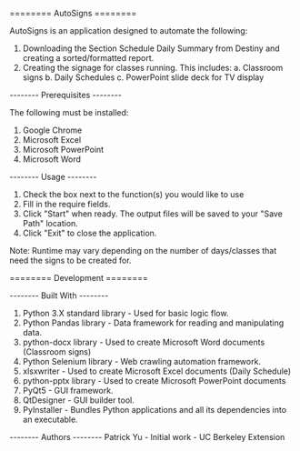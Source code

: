 ======== AutoSigns ========

AutoSigns is an application designed to automate the following:

1. Downloading the Section Schedule Daily Summary from Destiny and creating a sorted/formatted report.
2. Creating the signage for classes running. This includes:
	a. Classroom signs
        b. Daily Schedules
        c. PowerPoint slide deck for TV display

-------- Prerequisites --------

The following must be installed:

1. Google Chrome
2. Microsoft Excel
3. Microsoft PowerPoint
4. Microsoft Word

-------- Usage --------

1. Check the box next to the function(s) you would like to use
2. Fill in the require fields.
3. Click "Start" when ready. The output files will be saved to your "Save Path" location.
4. Click "Exit" to close the application.

Note: Runtime may vary depending on the number of days/classes that need the signs to be created for.


======== Development ========

-------- Built With --------

1. Python 3.X standard library - Used for basic logic flow.
2. Python Pandas library - Data framework for reading and manipulating data.
3. python-docx library - Used to create Microsoft Word documents (Classroom signs)
4. Python Selenium library - Web crawling automation framework.
5. xlsxwriter - Used to create Microsoft Excel documents (Daily Schedule)
6. python-pptx library - Used to create Microsoft PowerPoint documents
7. PyQt5 - GUI framework.
8. QtDesigner - GUI builder tool.
9. PyInstaller - Bundles Python applications and all its dependencies into an executable.

-------- Authors --------
Patrick Yu - Initial work - UC Berkeley Extension
